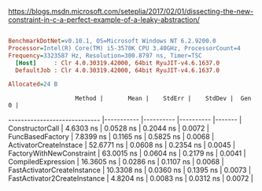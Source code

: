 https://blogs.msdn.microsoft.com/seteplia/2017/02/01/dissecting-the-new-constraint-in-c-a-perfect-example-of-a-leaky-abstraction/
``` ini

BenchmarkDotNet=v0.10.1, OS=Microsoft Windows NT 6.2.9200.0
Processor=Intel(R) Core(TM) i5-3570K CPU 3.40GHz, ProcessorCount=4
Frequency=3323587 Hz, Resolution=300.8797 ns, Timer=TSC
  [Host]     : Clr 4.0.30319.42000, 64bit RyuJIT-v4.6.1637.0
  DefaultJob : Clr 4.0.30319.42000, 64bit RyuJIT-v4.6.1637.0

Allocated=24 B  

```
                       Method |       Mean |    StdErr |    StdDev |  Gen 0 |
----------------------------- |----------- |---------- |---------- |------- |
              ConstructorCall |  4.6303 ns | 0.0528 ns | 0.2044 ns | 0.0072 |
             FuncBasedFactory |  7.8399 ns | 0.1165 ns | 0.5825 ns | 0.0068 |
       ActivatorCreateInstace | 52.6771 ns | 0.0608 ns | 0.2354 ns | 0.0045 |
     FactoryWithNewConstraint | 63.0015 ns | 0.0604 ns | 0.2179 ns | 0.0041 |
           CompiledExpression | 16.3605 ns | 0.0286 ns | 0.1107 ns | 0.0068 |
  FastActivatorCreateInstance | 10.3308 ns | 0.0360 ns | 0.1395 ns | 0.0073 |
 FastActivator2CreateInstance |  4.8204 ns | 0.0083 ns | 0.0312 ns | 0.0072 |

